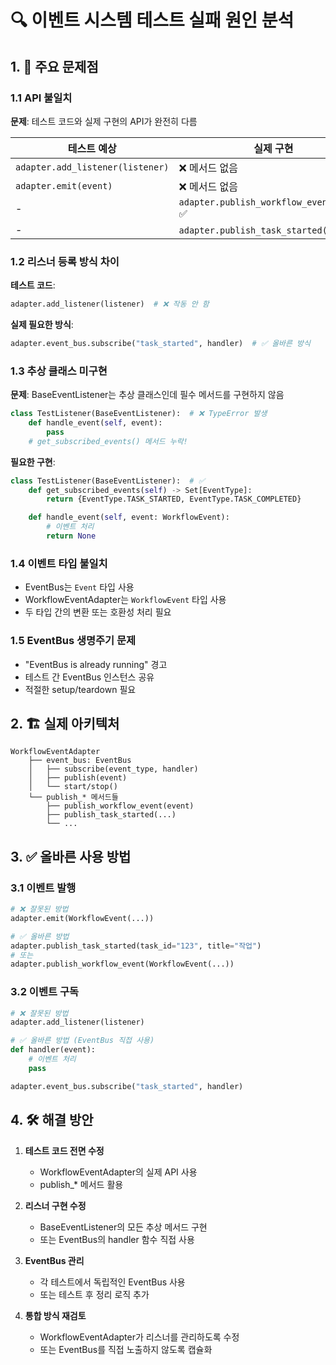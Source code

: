 # 🔍 이벤트 시스템 테스트 실패 원인 분석

## 1. 🚨 주요 문제점

### 1.1 API 불일치
**문제**: 테스트 코드와 실제 구현의 API가 완전히 다름

| 테스트 예상 | 실제 구현 |
|------------|----------|
| `adapter.add_listener(listener)` | ❌ 메서드 없음 |
| `adapter.emit(event)` | ❌ 메서드 없음 |
| - | `adapter.publish_workflow_event(event)` ✅ |
| - | `adapter.publish_task_started(...)` ✅ |

### 1.2 리스너 등록 방식 차이
**테스트 코드**:
```python
adapter.add_listener(listener)  # ❌ 작동 안 함
```

**실제 필요한 방식**:
```python
adapter.event_bus.subscribe("task_started", handler)  # ✅ 올바른 방식
```

### 1.3 추상 클래스 미구현
**문제**: BaseEventListener는 추상 클래스인데 필수 메서드를 구현하지 않음

```python
class TestListener(BaseEventListener):  # ❌ TypeError 발생
    def handle_event(self, event):
        pass
    # get_subscribed_events() 메서드 누락!
```

**필요한 구현**:
```python
class TestListener(BaseEventListener):  # ✅
    def get_subscribed_events(self) -> Set[EventType]:
        return {EventType.TASK_STARTED, EventType.TASK_COMPLETED}

    def handle_event(self, event: WorkflowEvent):
        # 이벤트 처리
        return None
```

### 1.4 이벤트 타입 불일치
- EventBus는 `Event` 타입 사용
- WorkflowEventAdapter는 `WorkflowEvent` 타입 사용
- 두 타입 간의 변환 또는 호환성 처리 필요

### 1.5 EventBus 생명주기 문제
- "EventBus is already running" 경고
- 테스트 간 EventBus 인스턴스 공유
- 적절한 setup/teardown 필요

## 2. 🏗️ 실제 아키텍처

```
WorkflowEventAdapter
    ├── event_bus: EventBus
    │   ├── subscribe(event_type, handler)
    │   ├── publish(event)
    │   └── start/stop()
    └── publish_* 메서드들
        ├── publish_workflow_event(event)
        ├── publish_task_started(...)
        └── ...
```

## 3. ✅ 올바른 사용 방법

### 3.1 이벤트 발행
```python
# ❌ 잘못된 방법
adapter.emit(WorkflowEvent(...))

# ✅ 올바른 방법
adapter.publish_task_started(task_id="123", title="작업")
# 또는
adapter.publish_workflow_event(WorkflowEvent(...))
```

### 3.2 이벤트 구독
```python
# ❌ 잘못된 방법
adapter.add_listener(listener)

# ✅ 올바른 방법 (EventBus 직접 사용)
def handler(event):
    # 이벤트 처리
    pass

adapter.event_bus.subscribe("task_started", handler)
```

## 4. 🛠️ 해결 방안

1. **테스트 코드 전면 수정**
   - WorkflowEventAdapter의 실제 API 사용
   - publish_* 메서드 활용

2. **리스너 구현 수정**
   - BaseEventListener의 모든 추상 메서드 구현
   - 또는 EventBus의 handler 함수 직접 사용

3. **EventBus 관리**
   - 각 테스트에서 독립적인 EventBus 사용
   - 또는 테스트 후 정리 로직 추가

4. **통합 방식 재검토**
   - WorkflowEventAdapter가 리스너를 관리하도록 수정
   - 또는 EventBus를 직접 노출하지 않도록 캡슐화
